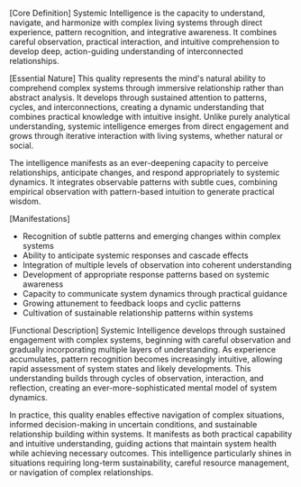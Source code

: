 [Core Definition]
Systemic Intelligence is the capacity to understand, navigate, and harmonize with complex living systems through direct experience, pattern recognition, and integrative awareness. It combines careful observation, practical interaction, and intuitive comprehension to develop deep, action-guiding understanding of interconnected relationships.

[Essential Nature]
This quality represents the mind's natural ability to comprehend complex systems through immersive relationship rather than abstract analysis. It develops through sustained attention to patterns, cycles, and interconnections, creating a dynamic understanding that combines practical knowledge with intuitive insight. Unlike purely analytical understanding, systemic intelligence emerges from direct engagement and grows through iterative interaction with living systems, whether natural or social.

The intelligence manifests as an ever-deepening capacity to perceive relationships, anticipate changes, and respond appropriately to systemic dynamics. It integrates observable patterns with subtle cues, combining empirical observation with pattern-based intuition to generate practical wisdom.

[Manifestations]
- Recognition of subtle patterns and emerging changes within complex systems
- Ability to anticipate systemic responses and cascade effects
- Integration of multiple levels of observation into coherent understanding
- Development of appropriate response patterns based on systemic awareness
- Capacity to communicate system dynamics through practical guidance
- Growing attunement to feedback loops and cyclic patterns
- Cultivation of sustainable relationship patterns within systems

[Functional Description]
Systemic Intelligence develops through sustained engagement with complex systems, beginning with careful observation and gradually incorporating multiple layers of understanding. As experience accumulates, pattern recognition becomes increasingly intuitive, allowing rapid assessment of system states and likely developments. This understanding builds through cycles of observation, interaction, and reflection, creating an ever-more-sophisticated mental model of system dynamics.

In practice, this quality enables effective navigation of complex situations, informed decision-making in uncertain conditions, and sustainable relationship building within systems. It manifests as both practical capability and intuitive understanding, guiding actions that maintain system health while achieving necessary outcomes. This intelligence particularly shines in situations requiring long-term sustainability, careful resource management, or navigation of complex relationships.
